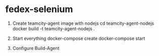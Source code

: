# fedex-selenium

1. Create teamcity-agent image with nodejs
cd teamcity-agent-nodejs
docker build -t teamcity-agent-nodejs .

2. Start everything
docker-compose create
docker-compose start

3. Configure Build-Agent

